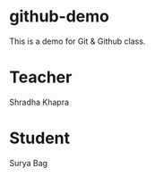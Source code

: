 # github-demo
This is a demo for Git &amp; Github class.

# Teacher
Shradha Khapra

# Student
Surya Bag